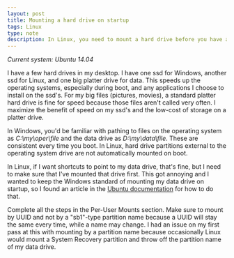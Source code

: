 ```yaml
---
layout: post
title: Mounting a hard drive on startup
tags: Linux
type: note
description: In Linux, you need to mount a hard drive before you have access to its files. Here's how to mount a hard drive automatically on startup.
---
```


*Current system: Ubuntu 14.04*

I have a few hard drives in my desktop. I have one ssd for Windows, another ssd for Linux, and one big platter drive for data. This speeds up the operating systems, especially during boot, and any applications I choose to install on the ssd's. For my big files (pictures, movies), a standard platter hard drive is fine for speed because those files aren't called very often. I maximize the benefit of speed on my ssd's and the low-cost of storage on a platter drive.

In Windows, you'd be familiar with pathing to files on the operating system as *C:\my\oper\file* and the data drive as *D:\my\data\file*. These are consistent every time you boot. In Linux, hard drive partitions external to the operating system drive are not automatically mounted on boot.

In Linux, if I want shortcuts to point to my data drive, that's fine, but I need to make sure that I've mounted that drive first. This got annoying and I wanted to keep the Windows standard of mounting my data drive on startup, so I found an article in the [Ubuntu documentation][ubuntu auto-mount partitions] for how to do that.

Complete all the steps in the Per-User Mounts section. Make sure to mount by UUID and not by a "sb1"-type partition name because a UUID will stay the same every time, while a name may change. I had an issue on my first pass at this with mounting by a partition name because occasionally Linux would mount a System Recovery partition and throw off the partition name of my data drive.

[ubuntu auto-mount partitions]: https://help.ubuntu.com/community/AutomaticallyMountPartitions "HDD mount on boot"
